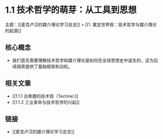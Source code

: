 # 1.1 技术哲学的萌芽：从工具到思想

主题：[[麦克卢汉的媒介理论学习总览]] > [[1. 奠定世界观：技术哲学与媒介理论的起源]]

## 核心概念

- 我们首先需要理解技术哲学和媒介理论是如何在全球思想史中诞生的，这为后续探索提供了基础框架和动机。

## 相关文章

- [[1.1.1 古希腊的技术观（Techne）]]
- [[1.1.2 工业革命与技术哲学的兴起]]

## 链接

- [[麦克卢汉的媒介理论学习总览]]
